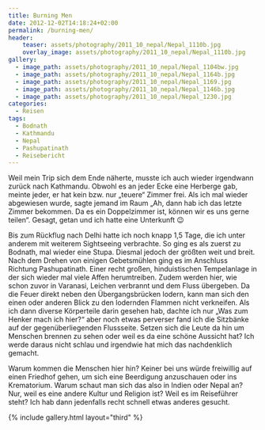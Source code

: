 ```yaml
---
title: Burning Men
date: 2012-12-02T14:18:24+02:00
permalink: /burning-men/
header:
    teaser: assets/photography/2011_10_nepal/Nepal_1110b.jpg
    overlay_image: assets/photography/2011_10_nepal/Nepal_1110b.jpg
gallery:
  - image_path: assets/photography/2011_10_nepal/Nepal_1104bw.jpg
  - image_path: assets/photography/2011_10_nepal/Nepal_1164b.jpg
  - image_path: assets/photography/2011_10_nepal/Nepal_1169.jpg
  - image_path: assets/photography/2011_10_nepal/Nepal_1146b.jpg
  - image_path: assets/photography/2011_10_nepal/Nepal_1230.jpg
categories:
  - Reisen
tags:
  - Bodnath
  - Kathmandu
  - Nepal
  - Pashupatinath
  - Reisebericht
---
```


Weil mein Trip sich dem Ende näherte, musste ich auch wieder irgendwann zurück nach Kathmandu. 
Obwohl es an jeder Ecke eine Herberge gab, meinte jeder, er hat kein bzw. nur „teuere“ Zimmer frei. 
Als ich mal wieder abgewiesen wurde, sagte jemand im Raum „Ah, dann hab ich das letzte Zimmer bekommen. 
Da es ein Doppelzimmer ist, können wir es uns gerne teilen“. Gesagt, getan und ich hatte eine Unterkunft 😉

Bis zum Rückflug nach Delhi hatte ich noch knapp 1,5 Tage, die ich unter anderem mit weiterem Sightseeing verbrachte. 
So ging es als zuerst zu Bodnath, mal wieder eine Stupa. Diesmal jedoch der größten weit und breit.
Nach dem Drehen von einigen Gebetsmühlen ging es im Anschluss Richtung Pashupatinath. 
Einer recht großen, hinduistischen Tempelanlage in der sich wieder mal viele Affen herumtreiben. 
Zudem werden hier, wie schon zuvor in Varanasi, Leichen verbrannt und dem Fluss übergeben. 
Da die Feuer direkt neben den Übergangsbrücken lodern, kann man sich den einen oder anderen Blick zu den 
lodernden Flammen nicht verkneifen. Als ich dann diverse Körperteile darin gesehen hab, 
dachte ich nur „Was zum Henker mach ich hier?“ aber noch etwas perverser fand ich die Sitzbänke auf der gegenüberliegenden Flussseite. 
Setzen sich die Leute da hin um Menschen brennen zu sehen oder weil es da eine schöne Aussicht hat? 
Ich werde daraus nicht schlau und irgendwie hat mich das nachdenklich gemacht. 

Warum kommen die Menschen hier hin? Keiner bei uns würde freiwillig auf einen Friedhof gehen, um sich eine 
Beerdigung anzuschauen oder ins Krematorium. Warum schaut man sich das also in Indien oder Nepal an? 
Nur, weil es eine andere Kultur und Religion ist? Weil es im Reiseführer steht? 
Ich hab dann jedenfalls recht schnell etwas anderes gesucht.

{% include gallery.html layout="third" %}